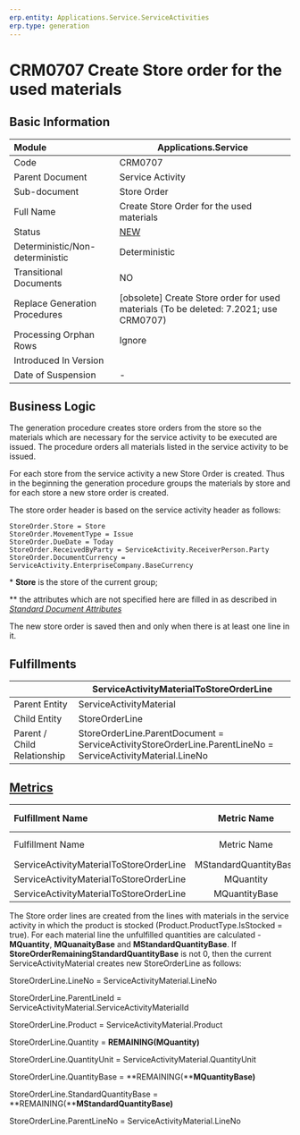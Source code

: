 ```yaml
---
erp.entity: Applications.Service.ServiceActivities
erp.type: generation
---
```


# CRM0707 Create Store order for the used materials

## Basic Information

| Module                          | Applications.Service                                         |
| :------------------------------ | ------------------------------------------------------------ |
| Code                            | CRM0707                                                      |
| Parent Document                 | Service Activity                                             |
| Sub-document                    | Store Order                                                  |
| Full Name                       | Create Store Order for the used materials                    |
| Status                          | [NEW](https://enterpriseone.atlassian.net/wiki/spaces/techdoc/pages/215777330/Generation+Procedures+Lifetime+Stages) |
| Deterministic/Non-deterministic | Deterministic                                                |
| Transitional Documents          | NO                                                           |
| Replace Generation Procedures   | [obsolete] Create Store order for used materials (To be deleted: 7.2021; use CRM0707) |
| Processing Orphan Rows          | Ignore                                                       |
| Introduced In Version           |                                                              |
| Date of Suspension              | -                                                            |

##  Business Logic

The generation procedure creates store orders from the store so the materials which are necessary for the service activity to be executed are issued. The procedure orders all materials listed in the service activity to be issued. 

For each store from the service activity a new Store Order is created. Thus in the beginning the generation procedure groups the materials by store and for each store a new store order is created.

The store order header is based on the service activity header as follows:

```
StoreOrder.Store = Store
StoreOrder.MovementType = Issue
StoreOrder.DueDate = Today
StoreOrder.ReceivedByParty = ServiceActivity.ReceiverPerson.Party
StoreOrder.DocumentCurrency = ServiceActivity.EnterpriseCompany.BaseCurrency
```

\* **Store** is the store of the current group;

** the attributes which are not specified here are filled in as described in *[Standard Document Attributes](https://confluence.erp.net/display/techdoc/Standard+Document+Attributes)*



The new store order is saved then and only when there is at least one line in it.

## Fulfillments

|                             | ServiceActivityMaterialToStoreOrderLine                      |
| :-------------------------- | ------------------------------------------------------------ |
| Parent Entity               | ServiceActivityMaterial                                      |
| Child Entity                | StoreOrderLine                                               |
| Parent / Child Relationship | StoreOrderLine.ParentDocument = ServiceActivityStoreOrderLine.ParentLineNo = ServiceActivityMaterial.LineNo |

## [Metrics](https://enterpriseone.atlassian.net/wiki/spaces/techdoc/pages/246054946/Metrics)

| Fulfillment Name                        |      Metric Name      |                  Measurement Unit                   | Parent Value                                 | Child Value                         | New Record |
| :-------------------------------------- | :-------------------: | :-------------------------------------------------: | :------------------------------------------- | :---------------------------------- | :--------- |
| Fulfillment Name                        |      Metric Name      |                  Measurement Unit                   | Parent Value                                 | Child Value                         | New Record |
| ServiceActivityMaterialToStoreOrderLine | MStandardQuantityBase | ServiceActivityMaterial.Product.BaseMeasurementUnit | ServiceActivityMaterial.StandardQuantityBase | StoreOrderLine.StandardQuantityBase | YES        |
| ServiceActivityMaterialToStoreOrderLine |       MQuantity       |        ServiceActivityMaterial.QuantityUnit         | ServiceActivityMaterial.Quantity             | StoreOrderLine.Quantity             | NO         |
| ServiceActivityMaterialToStoreOrderLine |     MQuantityBase     | ServiceActivityMaterial.Product.BaseMeasurementUnit | ServiceActivityMaterial.QuantityBase         | StoreOrderLine.QuantityBase         | NO         |

The Store order lines are created from the lines with materials in the service activity in which the product is stocked (Product.ProductType.IsStocked = true). For each material line the unfulfilled quantities are calculated - **MQuantity**, **MQuanaityBase** and **MStandardQuantityBase**. If **StoreOrderRemainingStandardQuantityBase** is not 0, then the current ServiceActivityMaterial creates new StoreOrderLine as follows:

StoreOrderLine.LineNo = ServiceActivityMaterial.LineNo

StoreOrderLine.ParentLineId = ServiceActivityMaterial.ServiceActivityMaterialId

StoreOrderLine.Product = ServiceActivityMaterial.Product

StoreOrderLine.Quantity = **REMAINING(MQuantity)**

StoreOrderLine.QuantityUnit = ServiceActivityMaterial.QuantityUnit

StoreOrderLine.QuantityBase = **REMAINING(****MQuantityBase)**

StoreOrderLine.StandardQuantityBase = **REMAINING(****MStandardQuantityBase)**

StoreOrderLine.ParentLineNo = ServiceActivityMaterial.LineNo